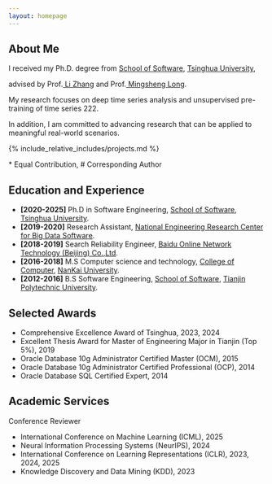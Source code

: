```yaml
---
layout: homepage
---
```


## About Me

I received my Ph.D. degree from <a href="https://www.thss.tsinghua.edu.cn/" target="_blank"> School of Software</a>, <a href="https://www.tsinghua.edu.cn/" target="_blank"> Tsinghua University</a>, 

advised by Prof.<a href="https://www.thss.tsinghua.edu.cn/faculty/zhangli.htm" target="_blank"> Li Zhang</a> and Prof.<a href="https://www.thss.tsinghua.edu.cn/faculty/longmingsheng.htm" target="_blank"> Mingsheng Long</a>. 

​My research focuses on deep time series analysis and unsupervised pre-training of time series 222. 

In addition, I am committed to advancing research that can be applied to meaningful real-world scenarios.

{% include_relative_includes/projects.md %}

\* Equal Contribution, # Corresponding Author

## Education and Experience

- **[2020-2025]** Ph.D in Software Engineering, <a href="https://www.thss.tsinghua.edu.cn" target="_blank"> School of Software</a>, <a href="https://www.tsinghua.edu.cn/en" target="_blank"> Tsinghua University</a>.
- **[2019-2020]** Research Assistant, <a href="https://nercbds.tsinghua.edu.cn/index.html" target="_blank">National Engineering Research Center for Big Data Software</a>.
- **[2018-2019]** Search Reliability Engineer, <a href="https://en.wikipedia.org/wiki/Baidu" target="_blank">Baidu Online Network Technology (Beijing) Co.,Ltd</a>.
- **[2016-2018]** M.S Computer science and technology, <a href="https://cc.nankai.edu.cn" target="_blank">College of Computer</a>, <a href="https://www.nankai.edu.cn" target="_blank">NanKai University</a>.
- **[2012-2016]** B.S Software Engineering, <a href="https://ss.tiangong.edu.cn" target="_blank">School of Software<a>, <a href="https://www.tiangong.edu.cn/main.htm" target="_blank">Tianjin Polytechnic University</a>.

## Selected Awards

- Comprehensive Excellence Award of Tsinghua, 2023, 2024
- Excellent Thesis Award for Master of Engineering Major in Tianjin (Top 5%), 2019
- Oracle Database 10g Administrator Certified Master (OCM), 2015
- Oracle Database 10g Administrator Certified Professional (OCP), 2014
- Oracle Database SQL Certified Expert, 2014


## Academic Services

Conference Reviewer
- International Conference on Machine Learning (ICML), 2025
- Neural Information Processing Systems (NeurIPS), 2024
- International Conference on Learning Representations (ICLR), 2023, 2024, 2025
- Knowledge Discovery and Data Mining (KDD), 2023


<!-- ## Visitor Map

<script type="text/javascript" src="//rf.revolvermaps.com/0/0/6.js?i=54e0ojatafc&amp;m=7&amp;c=e63100&amp;cr1=ffffff&amp;f=arial&amp;l=0&amp;bv=90&amp;lx=-420&amp;ly=420&amp;hi=20&amp;he=7&amp;hc=a8ddff&amp;rs=80" async="async"></script> -->
